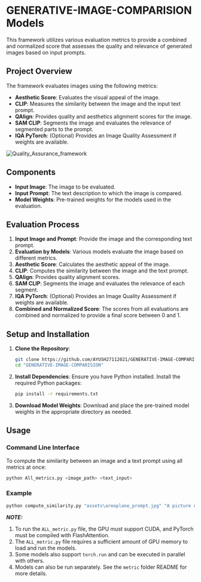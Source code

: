 # GENERATIVE-IMAGE-COMPARISION Models

This framework utilizes various evaluation metrics to provide a combined and normalized score that assesses the quality and relevance of generated images based on input prompts.

## Project Overview

The framework evaluates images using the following metrics:
- **Aesthetic Score**: Evaluates the visual appeal of the image.
- **CLIP**: Measures the similarity between the image and the input text prompt.
- **QAlign**: Provides quality and aesthetics alignment scores for the image.
- **SAM CLIP**: Segments the image and evaluates the relevance of segmented parts to the prompt.
- **IQA PyTorch**: (Optional) Provides an Image Quality Assessment if weights are available.

![Quality_Assurance_framework](https://github.com/user-attachments/assets/0e787ac2-f6af-4052-9b75-ba44450c9eb2)

## Components

- **Input Image**: The image to be evaluated.
- **Input Prompt**: The text description to which the image is compared.
- **Model Weights**: Pre-trained weights for the models used in the evaluation.

## Evaluation Process

1. **Input Image and Prompt**: Provide the image and the corresponding text prompt.
2. **Evaluation by Models**: Various models evaluate the image based on different metrics.
3. **Aesthetic Score**: Calculates the aesthetic appeal of the image.
4. **CLIP**: Computes the similarity between the image and the text prompt.
5. **QAlign**: Provides quality alignment scores.
6. **SAM CLIP**: Segments the image and evaluates the relevance of each segment.
7. **IQA PyTorch**: (Optional) Provides an Image Quality Assessment if weights are available.
8. **Combined and Normalized Score**: The scores from all evaluations are combined and normalized to provide a final score between 0 and 1.

## Setup and Installation

1. **Clone the Repository**:
    ```bash
    git clone https://github.com/AYUSH27112021/GENERATIVE-IMAGE-COMPARISION.git
    cd "GENERATIVE-IMAGE-COMPARISION"
    ```

2. **Install Dependencies**:
    Ensure you have Python installed. Install the required Python packages:
    ```bash
    pip install -r requirements.txt
    ```

3. **Download Model Weights**:
    Download and place the pre-trained model weights in the appropriate directory as needed.

## Usage

### Command Line Interface

To compute the similarity between an image and a text prompt using all metrics at once:
```bash
python All_metrics.py <image_path> <text_input>
```
### Example
```bash
python compute_similarity.py "assets\areoplane_prompt.jpg" "A picture of an airplane in a thunderstorm.
```

**_NOTE:_** 

1. To run the `ALL_metric.py` file, the GPU must support CUDA, and PyTorch must be compiled with FlashAttention.
2. The `ALL_metric.py` file requires a sufficient amount of GPU memory to load and run the models.
3. Some models also support `torch.run` and can be executed in parallel with others.
4. Models can also be run separately. See the `metric` folder README for more details.

